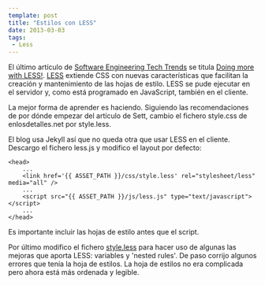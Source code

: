 ```yaml
---
template: post
title: "Estilos con LESS"
date: 2013-03-03
tags:
 - Less
---
```


El último artículo de [Software Engineering Tech Trends](http://www.ociweb.com/sett/) se titula [Doing more with LESS!](http://sett.ociweb.com/sett/settMar2013.html). [LESS](http://lesscss.org/) extiende CSS con nuevas características que facilitan la creación y mantenimiento de las hojas de estilo. LESS se pude ejecutar en el servidor y, como está programado en JavaScript, también en el cliente.

La mejor forma de aprender es haciendo. Siguiendo las recomendaciones de por dónde empezar del artículo de Sett, cambio el fichero style.css de enlosdetalles.net por style.less.

El blog usa Jekyll así que no queda otra que usar LESS en el cliente. Descargo el fichero less.js y modifico el layout por defecto:

	<head>
		...
		<link href='{{ ASSET_PATH }}/css/style.less' rel="stylesheet/less" media="all" />
		...
		<script src="{{ ASSET_PATH }}/js/less.js" type="text/javascript"></script>
		...
	</head>

Es importante incluir las hojas de estilo antes que el script.

Por último modifico el fichero [style.less](https://github.com/msosvi/msosvi.github.com/blob/master/assets/themes/enlosdetalles/css/style.less) para hacer uso de algunas las mejoras que aporta LESS: variables y 'nested rules'. De paso corrijo algunos errores que tenía la hoja de estilos. La hoja de estilos no era complicada pero ahora está más ordenada y legible.

